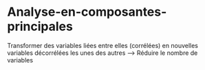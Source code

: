 # Analyse-en-composantes-principales
Transformer des variables liées entre elles (corrélées) en nouvelles variables décorrélées les unes des autres --> Réduire le nombre de variables
